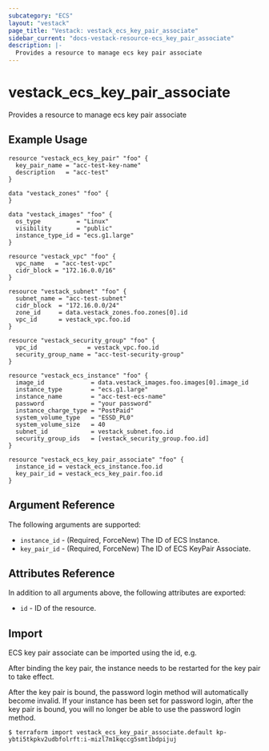 ```yaml
---
subcategory: "ECS"
layout: "vestack"
page_title: "Vestack: vestack_ecs_key_pair_associate"
sidebar_current: "docs-vestack-resource-ecs_key_pair_associate"
description: |-
  Provides a resource to manage ecs key pair associate
---
```

# vestack_ecs_key_pair_associate
Provides a resource to manage ecs key pair associate
## Example Usage
```hcl
resource "vestack_ecs_key_pair" "foo" {
  key_pair_name = "acc-test-key-name"
  description   = "acc-test"
}

data "vestack_zones" "foo" {
}

data "vestack_images" "foo" {
  os_type          = "Linux"
  visibility       = "public"
  instance_type_id = "ecs.g1.large"
}

resource "vestack_vpc" "foo" {
  vpc_name   = "acc-test-vpc"
  cidr_block = "172.16.0.0/16"
}

resource "vestack_subnet" "foo" {
  subnet_name = "acc-test-subnet"
  cidr_block  = "172.16.0.0/24"
  zone_id     = data.vestack_zones.foo.zones[0].id
  vpc_id      = vestack_vpc.foo.id
}

resource "vestack_security_group" "foo" {
  vpc_id              = vestack_vpc.foo.id
  security_group_name = "acc-test-security-group"
}

resource "vestack_ecs_instance" "foo" {
  image_id             = data.vestack_images.foo.images[0].image_id
  instance_type        = "ecs.g1.large"
  instance_name        = "acc-test-ecs-name"
  password             = "your password"
  instance_charge_type = "PostPaid"
  system_volume_type   = "ESSD_PL0"
  system_volume_size   = 40
  subnet_id            = vestack_subnet.foo.id
  security_group_ids   = [vestack_security_group.foo.id]
}

resource "vestack_ecs_key_pair_associate" "foo" {
  instance_id = vestack_ecs_instance.foo.id
  key_pair_id = vestack_ecs_key_pair.foo.id
}
```
## Argument Reference
The following arguments are supported:
* `instance_id` - (Required, ForceNew) The ID of ECS Instance.
* `key_pair_id` - (Required, ForceNew) The ID of ECS KeyPair Associate.

## Attributes Reference
In addition to all arguments above, the following attributes are exported:
* `id` - ID of the resource.



## Import
ECS key pair associate can be imported using the id, e.g.

After binding the key pair, the instance needs to be restarted for the key pair to take effect.

After the key pair is bound, the password login method will automatically become invalid. If your instance has been set for password login, after the key pair is bound, you will no longer be able to use the password login method.

```
$ terraform import vestack_ecs_key_pair_associate.default kp-ybti5tkpkv2udbfolrft:i-mizl7m1kqccg5smt1bdpijuj
```

